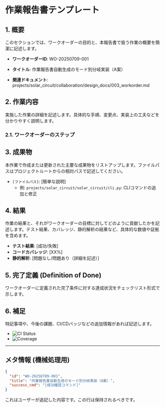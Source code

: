<!-- TEMPLATE_START -->
# 作業報告書テンプレート

## 1. 概要

このセクションでは、ワークオーダーの目的と、本報告書で扱う作業の概要を簡潔に記述します。

- **ワークオーダーID**: WO-20250709-001
- **タイトル**: 作業報告書自動生成のモード別分岐実装（A案）

- **関連ドキュメント**: projects/solar_circuit/collaboration/design_docs/003_workorder.md


## 2. 作業内容

実施した作業の詳細を記述します。具体的な手順、変更点、実装上の工夫などを分かりやすく説明します。



### 2.1. ワークオーダーのステップ



## 3. 成果物

本作業で作成または更新された主要な成果物をリストアップします。ファイルパスはプロジェクトルートからの相対パスで記述してください。

- `[ファイルパス]`: [簡単な説明]
  - 例: `projects/solar_circuit/solar_circuit/cli.py`: CLIコマンドの追加と修正

## 4. 結果

作業の結果と、それがワークオーダーの目標に対してどのように貢献したかを記述します。テスト結果、カバレッジ、静的解析の結果など、具体的な数値や証拠を含めます。

- **テスト結果**: [成功/失敗]
- **コードカバレッジ**: [XX%]
- **静的解析**: [問題なし/問題あり（詳細を記述）]

## 5. 完了定義 (Definition of Done)

ワークオーダーに定義された完了条件に対する達成状況をチェックリスト形式で示します。



## 6. 補足

特記事項や、今後の課題、CI/CDバッジなどの追加情報があれば記述します。

- ![CI Status](https://example.com/ci-badge.svg)
- ![Coverage](https://example.com/coverage-badge.svg)

---

## メタ情報 (機械処理用)

```json
{
  "id": "WO-20250709-001",
  "title": "作業報告書自動生成のモード別分岐実装（A案）",
  "success_cmd": "[成功確認コマンド]"
}
````

<!-- TEMPLATE_END -->

これはユーザーが追記した内容です。この行は保持されるべきです。
